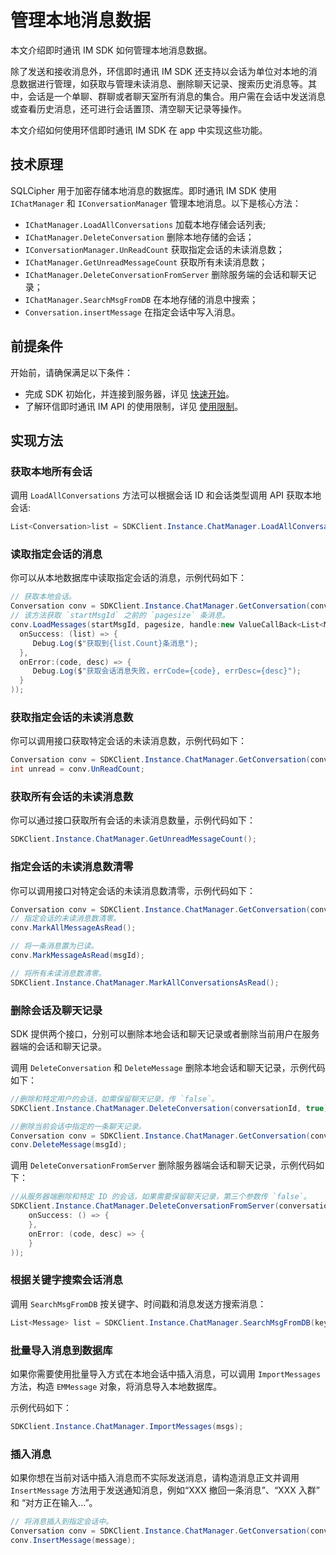 # 管理本地消息数据

<Toc />

本文介绍即时通讯 IM SDK 如何管理本地消息数据。

除了发送和接收消息外，环信即时通讯 IM SDK 还支持以会话为单位对本地的消息数据进行管理，如获取与管理未读消息、删除聊天记录、搜索历史消息等。其中，会话是一个单聊、群聊或者聊天室所有消息的集合。用户需在会话中发送消息或查看历史消息，还可进行会话置顶、清空聊天记录等操作。

本文介绍如何使用环信即时通讯 IM SDK 在 app 中实现这些功能。

## 技术原理

SQLCipher 用于加密存储本地消息的数据库。即时通讯 IM SDK 使用 `IChatManager` 和 `IConversationManager` 管理本地消息。以下是核心方法：

- `IChatManager.LoadAllConversations` 加载本地存储会话列表;
- `IChatManager.DeleteConversation` 删除本地存储的会话；
- `IConversationManager.UnReadCount` 获取指定会话的未读消息数；
- `IChatManager.GetUnreadMessageCount` 获取所有未读消息数；
- `IChatManager.DeleteConversationFromServer` 删除服务端的会话和聊天记录；
- `IChatManager.SearchMsgFromDB` 在本地存储的消息中搜索；
- `Conversation.insertMessage` 在指定会话中写入消息。

## 前提条件

开始前，请确保满足以下条件：

- 完成 SDK 初始化，并连接到服务器，详见 [快速开始](quickstart.html)。
- 了解环信即时通讯 IM API 的使用限制，详见 [使用限制](/product/limitation.html)。

## 实现方法

### 获取本地所有会话

调用 `LoadAllConversations` 方法可以根据会话 ID 和会话类型调用 API 获取本地会话:

```C#
List<Conversation>list = SDKClient.Instance.ChatManager.LoadAllConversations();
```

### 读取指定会话的消息

你可以从本地数据库中读取指定会话的消息，示例代码如下：

```C#
// 获取本地会话。
Conversation conv = SDKClient.Instance.ChatManager.GetConversation(conversationId, convType);
// 该方法获取 `startMsgId` 之前的 `pagesize` 条消息。
conv.LoadMessages(startMsgId, pagesize, handle:new ValueCallBack<List<Message>>(
  onSuccess: (list) => {
     Debug.Log($"获取到{list.Count}条消息");
  },
  onError:(code, desc) => {
     Debug.Log($"获取会话消息失败，errCode={code}, errDesc={desc}");
  }
));
```

### 获取指定会话的未读消息数

你可以调用接口获取特定会话的未读消息数，示例代码如下：

```C#
Conversation conv = SDKClient.Instance.ChatManager.GetConversation(conversationId, convType);
int unread = conv.UnReadCount;
```

### 获取所有会话的未读消息数

你可以通过接口获取所有会话的未读消息数量，示例代码如下：

```C#
SDKClient.Instance.ChatManager.GetUnreadMessageCount();
```

### 指定会话的未读消息数清零

你可以调用接口对特定会话的未读消息数清零，示例代码如下：

```C#
Conversation conv = SDKClient.Instance.ChatManager.GetConversation(conversationId, convType);
// 指定会话的未读消息数清零。
conv.MarkAllMessageAsRead();

// 将一条消息置为已读。
conv.MarkMessageAsRead(msgId);

// 将所有未读消息数清零。
SDKClient.Instance.ChatManager.MarkAllConversationsAsRead();
```

### 删除会话及聊天记录

SDK 提供两个接口，分别可以删除本地会话和聊天记录或者删除当前用户在服务器端的会话和聊天记录。

调用 `DeleteConversation` 和 `DeleteMessage` 删除本地会话和聊天记录，示例代码如下：

```C#
//删除和特定用户的会话，如需保留聊天记录，传 `false`。
SDKClient.Instance.ChatManager.DeleteConversation(conversationId, true);

//删除当前会话中指定的一条聊天记录。
Conversation conv = SDKClient.Instance.ChatManager.GetConversation(conversationId, convType);
conv.DeleteMessage(msgId);
```

调用 `DeleteConversationFromServer` 删除服务器端会话和聊天记录，示例代码如下：

```C#
//从服务器端删除和特定 ID 的会话，如果需要保留聊天记录，第三个参数传 `false`。
SDKClient.Instance.ChatManager.DeleteConversationFromServer(conversationId, type, true, new CallBack(
    onSuccess: () => {
    },
    onError: (code, desc) => {
    }
));
```

### 根据关键字搜索会话消息

调用 `SearchMsgFromDB` 按关键字、时间戳和消息发送方搜索消息：

```C#
List<Message> list = SDKClient.Instance.ChatManager.SearchMsgFromDB(keywords, timeStamp, maxCount, from, MessageSearchDirection.UP);
```

### 批量导入消息到数据库

如果你需要使用批量导入方式在本地会话中插入消息，可以调用 `ImportMessages` 方法，构造 `EMMessage` 对象，将消息导入本地数据库。

示例代码如下：

```C#
SDKClient.Instance.ChatManager.ImportMessages(msgs);
```

### 插入消息

如果你想在当前对话中插入消息而不实际发送消息，请构造消息正文并调用 `InsertMessage` 方法用于发送通知消息，例如“XXX 撤回一条消息”、“XXX 入群” 和 “对方正在输入...”。

```C#
// 将消息插入到指定会话中。
Conversation conv = SDKClient.Instance.ChatManager.GetConversation(conversationId, convType);
conv.InsertMessage(message);
```